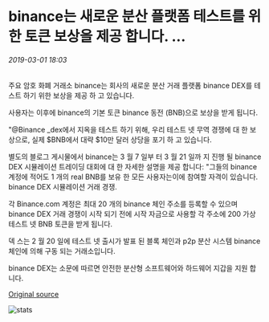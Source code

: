 # binance는 새로운 분산 플랫폼 테스트를 위한 토큰 보상을 제공 합니다. ...

###### 2019-03-01 18:03

주요 암호 화폐 거래소 binance는 회사의 새로운 분산 거래 플랫폼 binance DEX를 테스트 하기 위한 보상을 제공 하 고 있습니다.

사용자는 이후에 binance의 기본 토큰 binance 동전 (BNB)으로 보상을 받게 됩니다.

"@Binance \_dex에서 지옥을 테스트 하기 위해, 우리 테스트 넷 무역 경쟁에 대 한 보상으로, 실제 $BNB에서 대략 $10만 달러 상당을 포기 하 고 있습니다.

별도의 블로그 게시물에서 binance는 3 월 7 일부 터 3 월 21 일까 지 진행 될 binance DEX 시뮬레이션 트레이딩 대회에 대 한 자세한 설명을 제공 합니다: "그들의 binance 계정에 적어도 1 개의 real BNB를 보유 한 모든 사용자는이에 참여할 자격이 있습니다. binance DEX 시뮬레이션 거래 경쟁.

각 Binance.com 계정은 최대 20 개의 binance 체인 주소를 등록할 수 있으며 binance DEX 거래 경쟁이 시작 되기 전에 시작 자금으로 사용할 각 주소에 200 가상 테스트 넷 BNB 토큰을 받게 됩니다.

덱 스는 2 월 20 일에 테스트 넷 출시가 발표 된 블록 체인과 p2p 분산 시스템 binance 체인에 의해 구동 되는 거래소입니다.

binance DEX는 소문에 따르면 안전한 분산형 소프트웨어와 하드웨어 지갑을 지원 합니다.

[Original source](https://cointelegraph.com/news/binance-offers-token-rewards-for-testing-new-decentralized-platform)

![stats](https://c.statcounter.com/11760860/0/a89fa40b/1/ "stats")